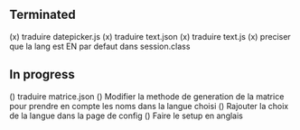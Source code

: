 Terminated
----------

(x) traduire datepicker.js
(x) traduire text.json
(x) traduire text.js
(x) preciser que la lang est EN par defaut dans session.class

In progress
-----------

() traduire matrice.json
() Modifier la methode de generation de la matrice pour prendre en compte les noms dans la langue choisi
() Rajouter la choix de la langue dans la page de config
() Faire le setup en anglais

